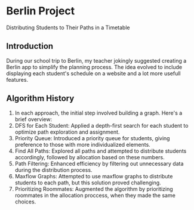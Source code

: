 # Berlin Project

Distributing Students to Their Paths in a Timetable

## Introduction
During our school trip to Berlin, my teacher jokingly suggested creating a Berlin app to simplify the planning process. The idea evolved to include displaying each student's schedule on a website and a lot more usefull features.

## Algorithm History
1. In each approach, the initial step involved building a graph. Here's a brief overview:
2. DFS for Each Student: Applied a depth-first search for each student to optimize path exploration and assignment.
3. Priority Queue: Introduced a priority queue for students, giving preference to those with more individualized elements.
4. Find All Paths: Explored all paths and attempted to distribute students accordingly, followed by allocation based on these numbers.
5. Path Filtering: Enhanced efficiency by filtering out unnecessary data during the distribution process.
6. Maxflow Graphs: Attempted to use maxflow graphs to distribute students to each path, but this solution proved challenging.
7. Prioritizing Roommates: Augmented the algorithm by prioritizing roommates in the allocation proccess, when they made the same choices.


